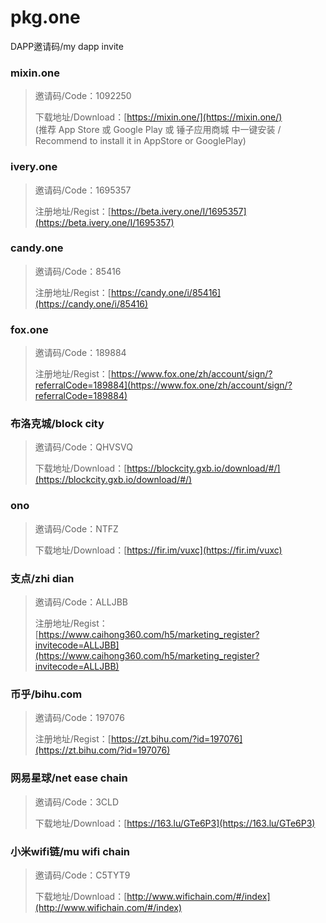 # pkg.one

DAPP邀请码/my dapp invite

### mixin.one

> 邀请码/Code：1092250
> 
> 下载地址/Download：[https://mixin.one/](https://mixin.one/)  
> (推荐 App Store 或 Google Play 或 锤子应用商城 中一键安装 / Recommend to install it in AppStore or GooglePlay)

### ivery.one

> 邀请码/Code：1695357
> 
> 注册地址/Regist：[https://beta.ivery.one/I/1695357](https://beta.ivery.one/I/1695357)

### candy.one

> 邀请码/Code：85416
>
> 注册地址/Regist：[https://candy.one/i/85416](https://candy.one/i/85416)

### fox.one

> 邀请码/Code：189884
>
> 注册地址/Regist：[https://www.fox.one/zh/account/sign/?referralCode=189884](https://www.fox.one/zh/account/sign/?referralCode=189884)

### 布洛克城/block city

> 邀请码/Code：QHVSVQ
>
> 下载地址/Download：[https://blockcity.gxb.io/download/#/](https://blockcity.gxb.io/download/#/)

### ono

> 邀请码/Code：NTFZ
>
> 下载地址/Download：[https://fir.im/vuxc](https://fir.im/vuxc)

### 支点/zhi dian

> 邀请码/Code：ALLJBB
>
> 注册地址/Regist：[https://www.caihong360.com/h5/marketing_register?invitecode=ALLJBB](https://www.caihong360.com/h5/marketing_register?invitecode=ALLJBB)

### 币乎/bihu.com

> 邀请码/Code：197076
>
> 注册地址/Regist：[https://zt.bihu.com/?id=197076](https://zt.bihu.com/?id=197076)

### 网易星球/net ease chain

>  邀请码/Code：3CLD
>
> 下载地址/Download：[https://163.lu/GTe6P3](https://163.lu/GTe6P3)

### 小米wifi链/mu wifi chain

> 邀请码/Code：C5TYT9
>
> 下载地址/Download：[http://www.wifichain.com/#/index](http://www.wifichain.com/#/index)
